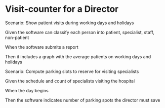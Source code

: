 # Visit-counter for a Director

Scenario: Show patient visits during working days and holidays

  Given the software can classify each person into patient, specialist, staff, non-patient
  
  When the software submits a report
  
  Then it includes a graph with the average patients on working days and holidays

Scenario: Compute parking slots to reserve for visiting specialists

  Given the schedule and count of specialists visiting the hospital
  
  When the day begins
  
  Then the software indicates number of parking spots the director must save
